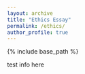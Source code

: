 ```yaml
---
layout: archive
title: "Ethics Essay"
permalink: /ethics/
author_profile: true
---
```


{% include base_path %}

test info here